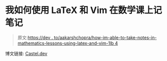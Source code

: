 # 我如何使用 LaTeX 和 Vim 在数学课上记笔记

> 原文:[https://dev . to/aakarshchopra/how-im-able-to-take-notes-in-mathematics-lessons-using-latex-and-vim-1lb 4](https://dev.to/aakarshchopra/how-im-able-to-take-notes-in-mathematics-lectures-using-latex-and-vim-1lb4)

博文链接: [Castel.dev](https://castel.dev/post/lecture-notes-1/)